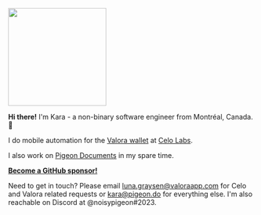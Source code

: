 <img src="https://user-images.githubusercontent.com/6799989/125539874-fdbae42a-9e6b-4c49-8dcc-019cc4f9896d.png" width="200" height="200">

**Hi there!** I'm Kara - a non-binary software engineer from Montréal, Canada. :wave: 

I do mobile automation for the [Valora wallet](https://github.com/celo-org/wallet) at [Celo Labs](https://clabs.co).

I also work on [Pigeon Documents](https://github.com/noisypigeon/pigeon-documents) in my spare time.

[**Become a GitHub sponsor!**](https://github.com/sponsors/noisypigeon)

Need to get in touch? Please email [luna.graysen@valoraapp.com](mailto:luna.graysen@valoraapp.com) for Celo and Valora related requests or [kara@pigeon.do](mailto:kara@pigeon.do) for everything else. I'm also reachable on Discord at @noisypigeon#2023.
